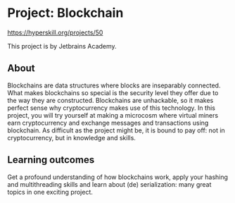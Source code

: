 # Project: Blockchain

https://hyperskill.org/projects/50

This project is by Jetbrains Academy.

## About

Blockchains are data structures where blocks are inseparably connected. What makes blockchains so special is the
security level they offer due to the way they are constructed. Blockchains are unhackable, so it makes perfect sense why
cryptocurrency makes use of this technology. In this project, you will try yourself at making a microcosm where virtual
miners earn cryptocurrency and exchange messages and transactions using blockchain. As difficult as the project might
be, it is bound to pay off: not in cryptocurrency, but in knowledge and skills.

## Learning outcomes

Get a profound understanding of how blockchains work, apply your hashing and multithreading skills and learn about (de)
serialization: many great topics in one exciting project.
